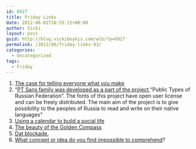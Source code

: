 ```yaml
---
id: 6927
title: Friday Links
date: 2012-06-01T10:55:21+00:00
author: Vicki
layout: post
guid: http://blog.vickiboykis.com/wlb/?p=6927
permalink: /2012/06/friday-links-93/
categories:
  - Uncategorized
tags:
  - Friday
---
```

  1. <a href="http://www.salon.com/2012/05/31/the_case_for_telling_everyone_what_you_make/singleton/" target="_blank">The case for telling everyone what you make</a>
  2. &#8220;<a href="http://fontdeck.com/font/ptsans/bold" target="_blank">PT Sans family was developed as a part of the project </a>“Public Types of Russian Federation”. The fonts of this project have open user license and can be freely distributed. The main aim of the project is to give possibility to the peoples of Russia to read and write on their native languages&#8221;
  3. <a href="http://www.iamdann.com/2012/05/29/tips-for-using-a-calendar-to-build-a-social-life" target="_blank">Using a calendar to build a social life</a>
  4. <a href="http://weedlit.blogspot.com/2012/02/pullmans-golden-compass-mimicry-of.html" target="_blank">The beauty of the Golden Compass</a>
  5. <a href="http://www.akademifantasia.org/europe/siege-of-leningrad-blockade-now-and-then-photos/" target="_blank">Dat blockade.</a>
  6. <a href="http://www.reddit.com/r/AskReddit/comments/ubyxy/what_concept_or_idea_do_you_find_impossible_to/" target="_blank">What concept or idea do you find impossible to comprehend</a>?